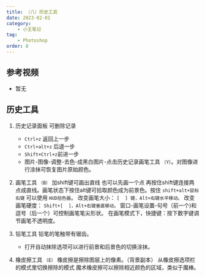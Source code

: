 ```yaml
---
title: （八）历史工具
date: 2023-02-01
category:
    - 小王笔记
tag: 
    - Photoshop
order: 8
---
```


## 参考视频
- 暂无


## 历史工具
1. 历史记录面板 可删除记录
   - `Ctrl+z` 返回上一步
   - `Ctrl+alt+z` 后退一步
   - `Shift+Ctrl+z`前进一步
   - 图片-图像-调整-去色-成黑白图片-点击历史记录画笔工具 `（Y）`。对图像进行涂抹可恢复图片原始颜色。

2. 画笔工具 `（B）`
加shift键可画出直线 也可以先画一个点 再按住shift键连接两点成直线。画笔状态下按住alt键可拾取颜色成为前景色。按住 `shift+alt+鼠标右键` 可以使用 `HUD拾色器`。
改变画笔大小： `[  ] 键，Alt+右键水平移动。`
改变画笔硬度： `Shift+[  ]，Alt+右键垂直移动。`
窗口-画笔设置-句号（前一个)和逗号（后一个）可控制画笔笔尖形状。
在画笔模式下，快捷键：按下数字键调节画笔不透明度。

3. 铅笔工具 
铅笔的笔触带有锯齿。
   - 打开自动抹除选项可以进行前景和后景色的切换涂抹。
   
4. 橡皮擦工具  `（E）`
橡皮擦是擦除图层上的像素。（背景副本）
从橡皮擦选项栏的模式里切换擦除的模式
魔术橡皮擦可以擦除相近颜色的区域，类似于魔棒。
